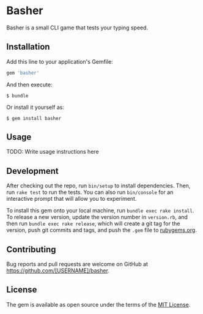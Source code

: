 # Basher

Basher is a small CLI game that tests your typing speed.

## Installation

Add this line to your application's Gemfile:

```ruby
gem 'basher'
```

And then execute:

    $ bundle

Or install it yourself as:

    $ gem install basher

## Usage

TODO: Write usage instructions here

## Development

After checking out the repo, run `bin/setup` to install dependencies. Then, run `rake test` to run the tests. You can also run `bin/console` for an interactive prompt that will allow you to experiment.

To install this gem onto your local machine, run `bundle exec rake install`. To release a new version, update the version number in `version.rb`, and then run `bundle exec rake release`, which will create a git tag for the version, push git commits and tags, and push the `.gem` file to [rubygems.org](https://rubygems.org).

## Contributing

Bug reports and pull requests are welcome on GitHub at https://github.com/[USERNAME]/basher.


## License

The gem is available as open source under the terms of the [MIT License](http://opensource.org/licenses/MIT).

